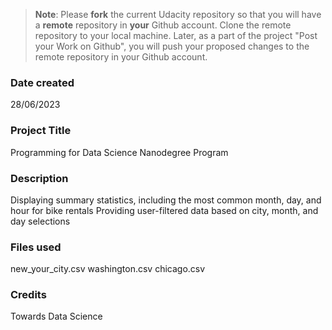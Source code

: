 >**Note**: Please **fork** the current Udacity repository so that you will have a **remote** repository in **your** Github account. Clone the remote repository to your local machine. Later, as a part of the project "Post your Work on Github", you will push your proposed changes to the remote repository in your Github account.

### Date created
28/06/2023

### Project Title
Programming for Data Science Nanodegree Program

### Description
Displaying summary statistics, including the most common month, day, and hour for bike rentals
Providing user-filtered data based on city, month, and day selections

### Files used
new_your_city.csv
washington.csv
chicago.csv

### Credits
Towards Data Science
